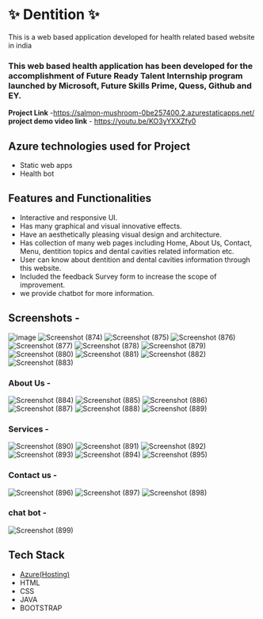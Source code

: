 # ✨  Dentition ✨

This is a web based application developed for health related based website in india

### This web based health application has been developed for the accomplishment of Future Ready Talent Internship program launched by Microsoft, Future Skills Prime, Quess, Github and EY.


**Project Link** -https://salmon-mushroom-0be257400.2.azurestaticapps.net/
**project demo video link** - https://youtu.be/KO3yYXXZfy0

## Azure technologies used for Project

- Static web apps
- Health bot

## Features and Functionalities 

- Interactive and responsive UI.
- Has many graphical and visual innovative effects.
- Have an aesthetically pleasing visual design and architecture.
- Has collection of many web pages including Home, About Us, Contact, Menu, dentition topics and dental cavities related information etc.
- User can know about dentition and dental cavities information through this website.
- Included the feedback Survey form to increase the scope of improvement.
- we provide chatbot for more information.

## Screenshots -

![image](https://user-images.githubusercontent.com/117803333/212126063-2ca0c4bf-58e8-433f-9009-54838ed12595.png)
![Screenshot (874)](https://user-images.githubusercontent.com/117803333/207785765-31f59c57-b2dd-4a40-85b5-a5daab24256c.png)
![Screenshot (875)](https://user-images.githubusercontent.com/117803333/207785779-4559420f-1088-45cb-9290-280d3e498739.png)
![Screenshot (876)](https://user-images.githubusercontent.com/117803333/207785790-15942e3f-cbbc-4293-a588-e34c0ce02060.png)
![Screenshot (877)](https://user-images.githubusercontent.com/117803333/207785795-c8637106-1f4e-4b0c-a836-d9fdd83e0849.png)
![Screenshot (878)](https://user-images.githubusercontent.com/117803333/207785808-25ad56d8-165c-47e3-8068-88e5605a3aab.png)
![Screenshot (879)](https://user-images.githubusercontent.com/117803333/207785828-648b833f-abdb-47b2-aea9-5bf35158f062.png)
![Screenshot (880)](https://user-images.githubusercontent.com/117803333/207785838-395b88f2-92d0-46ef-8fac-f86efccaf8b8.png)
![Screenshot (881)](https://user-images.githubusercontent.com/117803333/207785850-8d85fbe0-6511-4e90-be2d-835d77abbc02.png)
![Screenshot (882)](https://user-images.githubusercontent.com/117803333/207785858-b97215ff-b994-471f-aa1e-5c4a903aa3a7.png)
![Screenshot (883)](https://user-images.githubusercontent.com/117803333/207785863-5265b721-d98b-4c0b-85c0-f4aa5587ee0d.png)
 
### About Us -

![Screenshot (884)](https://user-images.githubusercontent.com/117803333/207786077-5d625311-85ec-4845-9468-4fb759bd5c76.png)
![Screenshot (885)](https://user-images.githubusercontent.com/117803333/207786103-aacd2314-1684-46fc-a7ac-ad9d2422e38e.png)
![Screenshot (886)](https://user-images.githubusercontent.com/117803333/207786115-6fc14e63-68a3-4dc2-97d5-4408afabf73e.png)
![Screenshot (887)](https://user-images.githubusercontent.com/117803333/207786124-348dc2ff-1684-4603-8097-f0d132c56a68.png)
![Screenshot (888)](https://user-images.githubusercontent.com/117803333/207786135-aa62b83a-2e46-4f95-8dd9-62839f0e8511.png)
![Screenshot (889)](https://user-images.githubusercontent.com/117803333/207786143-2f9a3ecd-2a6f-4e47-8820-7f8081de6050.png)

### Services -

![Screenshot (890)](https://user-images.githubusercontent.com/117803333/207786347-80bb60fb-a7dd-41af-886e-40b782dd4226.png)
![Screenshot (891)](https://user-images.githubusercontent.com/117803333/207786369-eadf9b25-b67a-416c-93b5-3d8a2d0da854.png)
![Screenshot (892)](https://user-images.githubusercontent.com/117803333/207786379-1c23e3ac-d780-4de9-b8d9-2b484540101a.png)
![Screenshot (893)](https://user-images.githubusercontent.com/117803333/207786393-cbd91422-52f2-4018-a6ac-bae56be4704e.png)
![Screenshot (894)](https://user-images.githubusercontent.com/117803333/207786402-53a141a7-129b-4f5f-873a-7faa3a0241a4.png)
![Screenshot (895)](https://user-images.githubusercontent.com/117803333/207786409-bf720dfc-42ba-4047-84f8-480e66541edd.png)

### Contact us -

![Screenshot (896)](https://user-images.githubusercontent.com/117803333/207786648-2374660a-d10e-4075-8127-2d0b60eafe95.png)
![Screenshot (897)](https://user-images.githubusercontent.com/117803333/207786680-4bcccbf1-8a54-44a0-8726-db8a6b060a83.png)
![Screenshot (898)](https://user-images.githubusercontent.com/117803333/207786690-4635c44e-ca5f-4320-8023-dfc16e11020c.png)

### chat bot -

![Screenshot (899)](https://user-images.githubusercontent.com/117803333/207788333-f6bfe176-6275-4cae-9c63-67c44cc4984c.png)

## Tech Stack 

- [Azure(Hosting)](https://azure.microsoft.com/en-in/features/azure-portal/)
- HTML
- CSS
- JAVA 
- BOOTSTRAP




